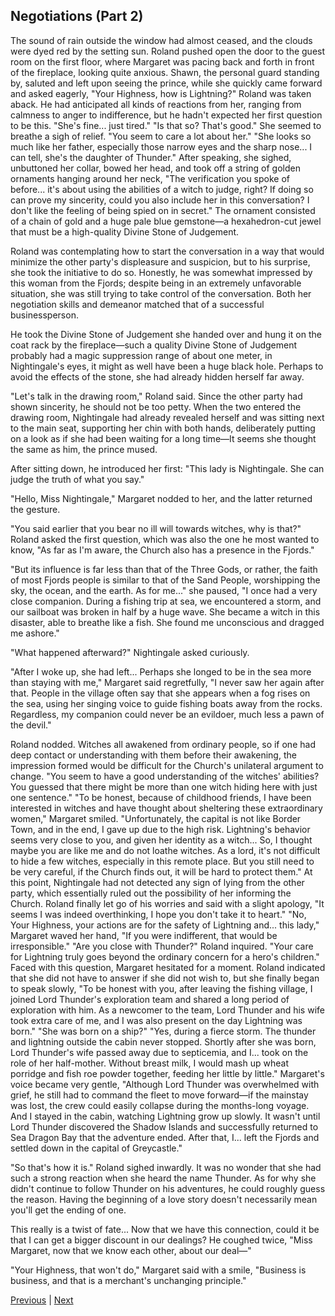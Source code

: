 ## Negotiations (Part 2)
The sound of rain outside the window had almost ceased, and the clouds were dyed red by the setting sun.
Roland pushed open the door to the guest room on the first floor, where Margaret was pacing back and forth in front of the fireplace, looking quite anxious. Shawn, the personal guard standing by, saluted and left upon seeing the prince, while she quickly came forward and asked eagerly, "Your Highness, how is Lightning?"
Roland was taken aback. He had anticipated all kinds of reactions from her, ranging from calmness to anger to indifference, but he hadn't expected her first question to be this.
"She's fine... just tired."
"Is that so? That's good." She seemed to breathe a sigh of relief.
"You seem to care a lot about her."
"She looks so much like her father, especially those narrow eyes and the sharp nose... I can tell, she's the daughter of Thunder."
After speaking, she sighed, unbuttoned her collar, bowed her head, and took off a string of golden ornaments hanging around her neck, "The verification you spoke of before... it's about using the abilities of a witch to judge, right? If doing so can prove my sincerity, could you also include her in this conversation? I don't like the feeling of being spied on in secret."
The ornament consisted of a chain of gold and a huge pale blue gemstone—a hexahedron-cut jewel that must be a high-quality Divine Stone of Judgement.

Roland was contemplating how to start the conversation in a way that would minimize the other party's displeasure and suspicion, but to his surprise, she took the initiative to do so. Honestly, he was somewhat impressed by this woman from the Fjords; despite being in an extremely unfavorable situation, she was still trying to take control of the conversation. Both her negotiation skills and demeanor matched that of a successful businessperson.

He took the Divine Stone of Judgement she handed over and hung it on the coat rack by the fireplace—such a quality Divine Stone of Judgement probably had a magic suppression range of about one meter, in Nightingale's eyes, it might as well have been a huge black hole. Perhaps to avoid the effects of the stone, she had already hidden herself far away.

"Let's talk in the drawing room," Roland said. Since the other party had shown sincerity, he should not be too petty. When the two entered the drawing room, Nightingale had already revealed herself and was sitting next to the main seat, supporting her chin with both hands, deliberately putting on a look as if she had been waiting for a long time—It seems she thought the same as him, the prince mused.

After sitting down, he introduced her first: "This lady is Nightingale. She can judge the truth of what you say."

"Hello, Miss Nightingale," Margaret nodded to her, and the latter returned the gesture.

"You said earlier that you bear no ill will towards witches, why is that?" Roland asked the first question, which was also the one he most wanted to know, "As far as I'm aware, the Church also has a presence in the Fjords."

"But its influence is far less than that of the Three Gods, or rather, the faith of most Fjords people is similar to that of the Sand People, worshipping the sky, the ocean, and the earth. As for me..." she paused, "I once had a very close companion. During a fishing trip at sea, we encountered a storm, and our sailboat was broken in half by a huge wave. She became a witch in this disaster, able to breathe like a fish. She found me unconscious and dragged me ashore."

"What happened afterward?" Nightingale asked curiously.

"After I woke up, she had left... Perhaps she longed to be in the sea more than staying with me," Margaret said regretfully, "I never saw her again after that. People in the village often say that she appears when a fog rises on the sea, using her singing voice to guide fishing boats away from the rocks. Regardless, my companion could never be an evildoer, much less a pawn of the devil."

Roland nodded. Witches all awakened from ordinary people, so if one had deep contact or understanding with them before their awakening, the impression formed would be difficult for the Church's unilateral argument to change.
"You seem to have a good understanding of the witches' abilities? You guessed that there might be more than one witch hiding here with just one sentence."
"To be honest, because of childhood friends, I have been interested in witches and have thought about sheltering these extraordinary women," Margaret smiled. "Unfortunately, the capital is not like Border Town, and in the end, I gave up due to the high risk. Lightning's behavior seems very close to you, and given her identity as a witch... So, I thought maybe you are like me and do not loathe witches. As a lord, it's not difficult to hide a few witches, especially in this remote place. But you still need to be very careful, if the Church finds out, it will be hard to protect them."
At this point, Nightingale had not detected any sign of lying from the other party, which essentially ruled out the possibility of her informing the Church. Roland finally let go of his worries and said with a slight apology, "It seems I was indeed overthinking, I hope you don't take it to heart."
"No, Your Highness, your actions are for the safety of Lightning and... this lady," Margaret waved her hand, "If you were indifferent, that would be irresponsible."
"Are you close with Thunder?" Roland inquired. "Your care for Lightning truly goes beyond the ordinary concern for a hero's children."
Faced with this question, Margaret hesitated for a moment. Roland indicated that she did not have to answer if she did not wish to, but she finally began to speak slowly, "To be honest with you, after leaving the fishing village, I joined Lord Thunder's exploration team and shared a long period of exploration with him. As a newcomer to the team, Lord Thunder and his wife took extra care of me, and I was also present on the day Lightning was born."
"She was born on a ship?"
"Yes, during a fierce storm. The thunder and lightning outside the cabin never stopped. Shortly after she was born, Lord Thunder's wife passed away due to septicemia, and I... took on the role of her half-mother. Without breast milk, I would mash up wheat porridge and fish roe powder together, feeding her little by little." Margaret's voice became very gentle, "Although Lord Thunder was overwhelmed with grief, he still had to command the fleet to move forward—if the mainstay was lost, the crew could easily collapse during the months-long voyage. And I stayed in the cabin, watching Lightning grow up slowly. It wasn't until Lord Thunder discovered the Shadow Islands and successfully returned to Sea Dragon Bay that the adventure ended. After that, I... left the Fjords and settled down in the capital of Greycastle."

"So that's how it is." Roland sighed inwardly. It was no wonder that she had such a strong reaction when she heard the name Thunder. As for why she didn't continue to follow Thunder on his adventures, he could roughly guess the reason. Having the beginning of a love story doesn't necessarily mean you'll get the ending of one.

This really is a twist of fate... Now that we have this connection, could it be that I can get a bigger discount in our dealings? He coughed twice, "Miss Margaret, now that we know each other, about our deal—"

"Your Highness, that won't do," Margaret said with a smile, "Business is business, and that is a merchant's unchanging principle."



[Previous](CH0151.md) | [Next](CH0153.md)
